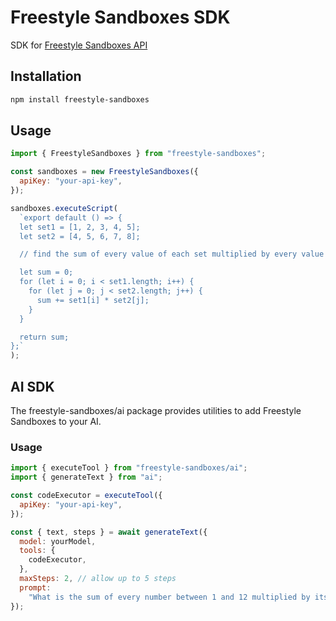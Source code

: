 # Freestyle Sandboxes SDK

SDK for [Freestyle Sandboxes API](https://api.freestyle.sh)

## Installation

```bash
npm install freestyle-sandboxes
```

## Usage

```javascript
import { FreestyleSandboxes } from "freestyle-sandboxes";

const sandboxes = new FreestyleSandboxes({
  apiKey: "your-api-key",
});

sandboxes.executeScript(
  `export default () => {
  let set1 = [1, 2, 3, 4, 5];
  let set2 = [4, 5, 6, 7, 8];

  // find the sum of every value of each set multiplied by every value of the other set

  let sum = 0;
  for (let i = 0; i < set1.length; i++) {
    for (let j = 0; j < set2.length; j++) {
      sum += set1[i] * set2[j];
    }
  }

  return sum;
};`
);
```

## AI SDK

The freestyle-sandboxes/ai package provides utilities to add Freestyle Sandboxes to your AI.

### Usage

```javascript
import { executeTool } from "freestyle-sandboxes/ai";
import { generateText } from "ai";

const codeExecutor = executeTool({
  apiKey: "your-api-key",
});

const { text, steps } = await generateText({
  model: yourModel,
  tools: {
    codeExecutor,
  },
  maxSteps: 2, // allow up to 5 steps
  prompt:
    "What is the sum of every number between 1 and 12 multiplied by itself?",
});
```
